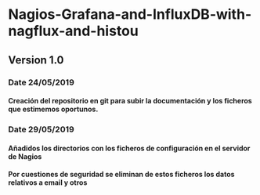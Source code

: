 # Nagios-Grafana-and-InfluxDB-with-nagflux-and-histou 


## Version 1.0
### Date 24/05/2019
#### Creación del repositorio en git para subir la documentación y los ficheros que estimemos oportunos.

### Date 29/05/2019
#### Añadidos los directorios con los ficheros de configuración en el servidor de Nagios
#### Por cuestiones de seguridad se eliminan de estos ficheros los datos relativos a email y otros
